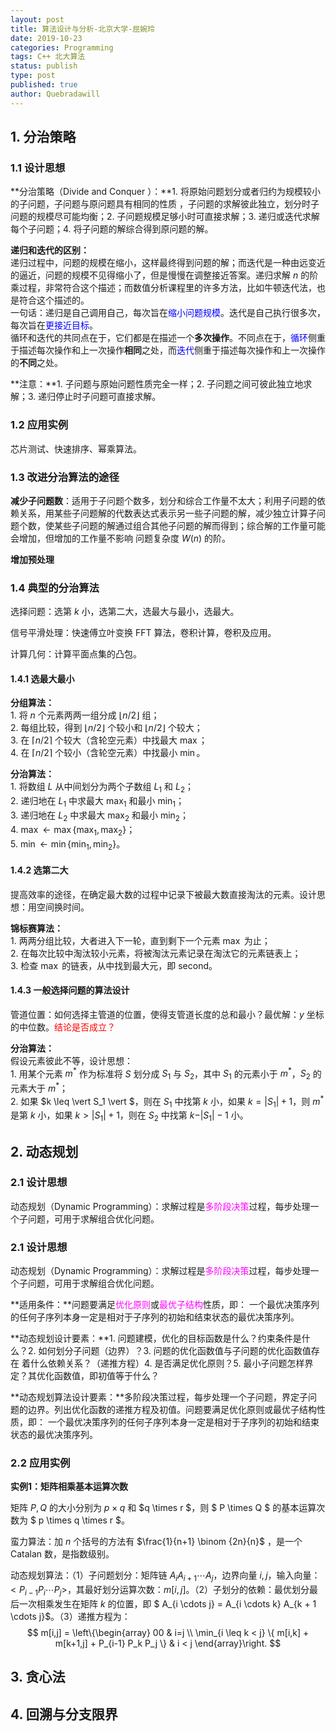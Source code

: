 ```yaml
---
layout: post
title: 算法设计与分析-北京大学-屈婉玲
date: 2019-10-23
categories: Programming
tags: C++ 北大算法
status: publish
type: post
published: true
author: Quebradawill
---
```


## 1. 分治策略

### 1.1 设计思想

**分治策略（Divide and Conquer ）：**1. 将原始问题划分或者归约为规模较小的子问题，子问题与原问题具有相同的性质 ，子问题的求解彼此独立，划分时子问题的规模尽可能均衡；2. 子问题规模足够小时可直接求解；3. 递归或迭代求解每个子问题；4. 将子问题的解综合得到原问题的解。

**递归和迭代的区别：**<br>
递归过程中，问题的规模在缩小，这样最终得到问题的解；而迭代是一种由远变近的逼近，问题的规模不见得缩小了，但是慢慢在调整接近答案。递归求解 $n$ 的阶乘过程，非常符合这个描述；而数值分析课程里的许多方法，比如牛顿迭代法，也是符合这个描述的。<br>
一句话：递归是自己调用自己，每次旨在<font color='blue'>缩小问题规模</font>。迭代是自己执行很多次，每次旨在<font color='blue'>更接近目标</font>。<br>
循环和迭代的共同点在于，它们都是在描述一个**多次操作**。不同点在于，<font color='blue'>循环</font>侧重于描述每次操作和上一次操作**相同**之处，而<font color='blue'>迭代</font>侧重于描述每次操作和上一次操作的**不同**之处。

**注意：**1. 子问题与原始问题性质完全一样；2. 子问题之间可彼此独立地求解；3. 递归停止时子问题可直接求解。

### 1.2 应用实例

芯片测试、快速排序、幂乘算法。

### 1.3 改进分治算法的途径

**减少子问题数**：适用于子问题个数多，划分和综合工作量不太大；利用子问题的依赖关系，用某些子问题解的代数表达式表示另一些子问题的解，减少独立计算子问题个数，使某些子问题的解通过组合其他子问题的解而得到；综合解的工作量可能会增加，但增加的工作量不影响 问题复杂度 $W(n)$ 的阶。

**增加预处理**

### 1.4 典型的分治算法

选择问题：选第 $k$ 小，选第二大，选最大与最小，选最大。

信号平滑处理：快速傅立叶变换 FFT 算法，卷积计算，卷积及应用。

计算几何：计算平面点集的凸包。

#### 1.4.1 选最大最小

**分组算法：**<br>1. 将 $n$ 个元素两两一组分成 $\lfloor n/2 \rfloor$ 组；<br>2. 每组比较，得到 $\lfloor n/2 \rfloor$ 个较小和 $\lfloor n/2 \rfloor$ 个较大；<br>3. 在 $\lceil n/2 \rceil$ 个较大（含轮空元素）中找最大 $\max$；<br>4. 在 $\lceil n/2 \rceil$ 个较小（含轮空元素）中找最小 $\min$。

**分治算法：**<br>1. 将数组 $L$ 从中间划分为两个子数组 $L_1$ 和 $L_2$；<br>2. 递归地在 $L_1$ 中求最大 $\max_1$ 和最小 $\min_1$；<br>3. 递归地在 $L_2$ 中求最大 $\max_2$ 和最小 $\min_2$；<br>4. $\max \leftarrow \max \{\max_1, \max_2 \}$；<br>5. $\min \leftarrow \min \{\min_1, \min_2 \}$。

#### 1.4.2 选第二大

提高效率的途径，在确定最大数的过程中记录下被最大数直接淘汰的元素。设计思想：用空间换时间。

**锦标赛算法：**<br>1. 两两分组比较，大者进入下一轮，直到剩下一个元素 $\max$ 为止；<br>2. 在每次比较中淘汰较小元素，将被淘汰元素记录在淘汰它的元素链表上；<br>3. 检查 $\max$ 的链表，从中找到最大元，即 $\textrm{second}$。

#### 1.4.3 一般选择问题的算法设计

管道位置：如何选择主管道的位置，使得支管道长度的总和最小？最优解：$y$ 坐标的中位数。<font color='red'>结论是否成立？</font>

**分治算法：**<br>假设元素彼此不等，设计思想：<br>1. 用某个元素 $m^*$ 作为标准将 $S$ 划分成 $S_1$ 与 $S_2$，其中 $S_1$ 的元素小于 $m^*$，$S_2$ 的元素大于 $m^*$；<br>2. 如果 $k \leq \vert S_1 \vert $，则在 $S_1$ 中找第 $k$ 小，如果 $k=\vert S_1 \vert + 1$，则 $m^*$ 是第 $k$ 小，如果 $k > \vert S_1 \vert + 1$，则在 $S_2$ 中找第 $k - \vert S_1 \vert - 1$ 小。



## 2. 动态规划

### 2.1 设计思想

动态规划（Dynamic Programming）：求解过程是<font color='magenta'>多阶段决策</font>过程，每步处理一个子问题，可用于求解组合优化问题。

### 2.1 设计思想

动态规划（Dynamic Programming）：求解过程是<font color='magenta'>多阶段决策</font>过程，每步处理一个子问题，可用于求解组合优化问题。

**适用条件：**问题要满足<font color='magenta'>优化原则</font>或<font color='magenta'>最优子结构</font>性质，即： 一个最优决策序列的任何子序列本身一定是相对于子序列的初始和结束状态的最优决策序列。

**动态规划设计要素：**1. 问题建模，优化的目标函数是什么？约束条件是什么？2. 如何划分子问题（边界）？3. 问题的优化函数值与子问题的优化函数值存在 着什么依赖关系？（递推方程）4. 是否满足优化原则？5. 最小子问题怎样界定？其优化函数值，即初值等于什么？

**动态规划算法设计要素：**多阶段决策过程，每步处理一个子问题，界定子问题的边界。列出优化函数的递推方程及初值。问题要满足优化原则或最优子结构性质，即： 一个最优决策序列的任何子序列本身一定是相对于子序列的初始和结束状态的最优决策序列。

### 2.2 应用实例

**实例1：矩阵相乘基本运算次数**

矩阵 $P,Q$ 的大小分别为 $p\times q$ 和 $q \times r $，则 $ P \times Q $ 的基本运算次数为 $ p \times q \times r $。

蛮力算法：加 $n$ 个括号的方法有 $\frac{1}{n+1} \binom {2n}{n}$ ，是一个 Catalan 数，是指数级别。

动态规划算法：（1）子问题划分：矩阵链 $A_i A_{i+1} \cdots A_j$，边界向量 $i,j$，输入向量：$<P_{i-1} P_i \cdots P_j>$，其最好划分运算次数：$m[i,j]$。（2）子划分的依赖：最优划分最后一次相乘发生在矩阵 $k$ 的位置，即 $ A_{i \cdots j} = A_{i \cdots k} A_{k + 1 \cdots j}$。（3）递推方程为：
$$
m[i,j] = \left\{\begin{array}
00 & i=j \\ 
\min_{i \leq k < j} \{ m[i,k] + m[k+1,j] + P_{i-1} P_k P_j \} & i < j
\end{array}\right.
$$


## 3. 贪心法

## 4. 回溯与分支限界